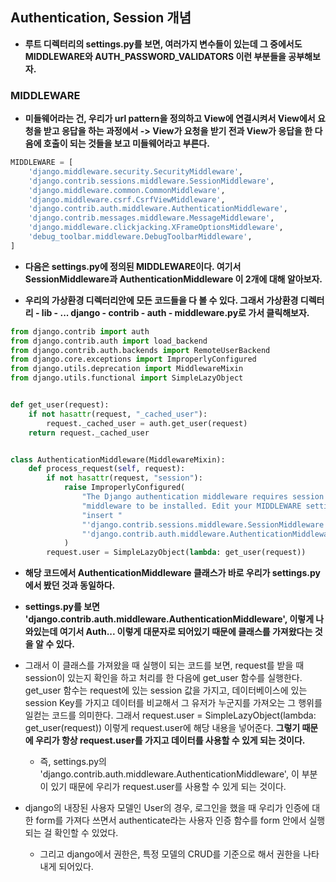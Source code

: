## Authentication, Session 개념
- **루트 디렉터리의 settings.py를 보면, 여러가지 변수들이 있는데 그 중에서도 MIDDLEWARE와 AUTH_PASSWORD_VALIDATORS 이런 부분들을 공부해보자.**

### MIDDLEWARE
- **미들웨어라는 건, 우리가 url pattern을 정의하고 View에 연결시켜서 View에서 요청을 받고 응답을 하는 과정에서 -> View가 요청을 받기 전과 View가 응답을 한 다음에 호출이 되는 것들을 보고 
  미들웨어라고 부른다.**

```python
MIDDLEWARE = [
    'django.middleware.security.SecurityMiddleware',
    'django.contrib.sessions.middleware.SessionMiddleware',
    'django.middleware.common.CommonMiddleware',
    'django.middleware.csrf.CsrfViewMiddleware',
    'django.contrib.auth.middleware.AuthenticationMiddleware',
    'django.contrib.messages.middleware.MessageMiddleware',
    'django.middleware.clickjacking.XFrameOptionsMiddleware',
    'debug_toolbar.middleware.DebugToolbarMiddleware',
]
```

- **다음은 settings.py에 정의된 MIDDLEWARE이다. 여기서 SessionMiddleware과 AuthenticationMiddleware 이 2개에 대해 알아보자.**


- **우리의 가상환경 디렉터리안에 모든 코드들을 다 볼 수 있다. 그래서 가상환경 디렉터리 - lib - ... django - contrib - auth - middleware.py로 가서 클릭해보자.**

```python
from django.contrib import auth
from django.contrib.auth import load_backend
from django.contrib.auth.backends import RemoteUserBackend
from django.core.exceptions import ImproperlyConfigured
from django.utils.deprecation import MiddlewareMixin
from django.utils.functional import SimpleLazyObject


def get_user(request):
    if not hasattr(request, "_cached_user"):
        request._cached_user = auth.get_user(request)
    return request._cached_user


class AuthenticationMiddleware(MiddlewareMixin):
    def process_request(self, request):
        if not hasattr(request, "session"):
            raise ImproperlyConfigured(
                "The Django authentication middleware requires session "
                "middleware to be installed. Edit your MIDDLEWARE setting to "
                "insert "
                "'django.contrib.sessions.middleware.SessionMiddleware' before "
                "'django.contrib.auth.middleware.AuthenticationMiddleware'."
            )
        request.user = SimpleLazyObject(lambda: get_user(request))

```

- **해당 코드에서 AuthenticationMiddleware 클래스가 바로 우리가 settings.py에서 봤던 것과 동일하다.**
- **settings.py를 보면 'django.contrib.auth.middleware.AuthenticationMiddleware', 이렇게 나와있는데 여기서 Auth... 이렇게 대문자로 되어있기 때문에
  클래스를 가져왔다는 것을 알 수 있다.**
  
- 그래서 이 클래스를 가져왔을 때 실행이 되는 코드를 보면, request를 받을 때 session이 있는지 확인을 하고 처리를 한 다음에 get_user 함수를 실행한다. get_user 함수는 request에 있는 
  session 값을 가지고, 데이터베이스에 있는 session Key를 가지고 데이터를 비교해서 그 유저가 누군지를 가져오는 그 행위를 일컫는 코드를 의미한다. 그래서 request.user = SimpleLazyObject(lambda: get_user(request)) 
  이렇게 request.user에 해당 내용을 넣어준다. **그렇기 때문에 우리가 항상 request.user를 가지고 데이터를 사용할 수 있게 되는 것이다.**
  - 즉, settings.py의 'django.contrib.auth.middleware.AuthenticationMiddleware', 이 부분이 있기 때문에 우리가 request.user를 사용할 수 있게 되는 것이다.
  
  
- django의 내장된 사용자 모델인 User의 경우, 로그인을 했을 때 우리가 인증에 대한 form를 가져다 쓰면서 authenticate라는 사용자 인증 함수를 form 안에서 실행되는 걸 확인할 수 있었다.
  - 그리고 django에서 권한은, 특정 모델의 CRUD를 기준으로 해서 권한을 나타내게 되어있다.
  
  
  
